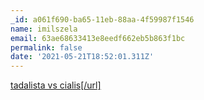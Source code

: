 ```yaml
---
_id: a061f690-ba65-11eb-88aa-4f59987f1546
name: imilszela
email: 63ae68633413e8eedf662eb5b863f1bc
permalink: false
date: '2021-05-21T18:52:01.311Z'
---
```

<a href=http://gcialisk.com/>tadalista vs cialis[/url]

